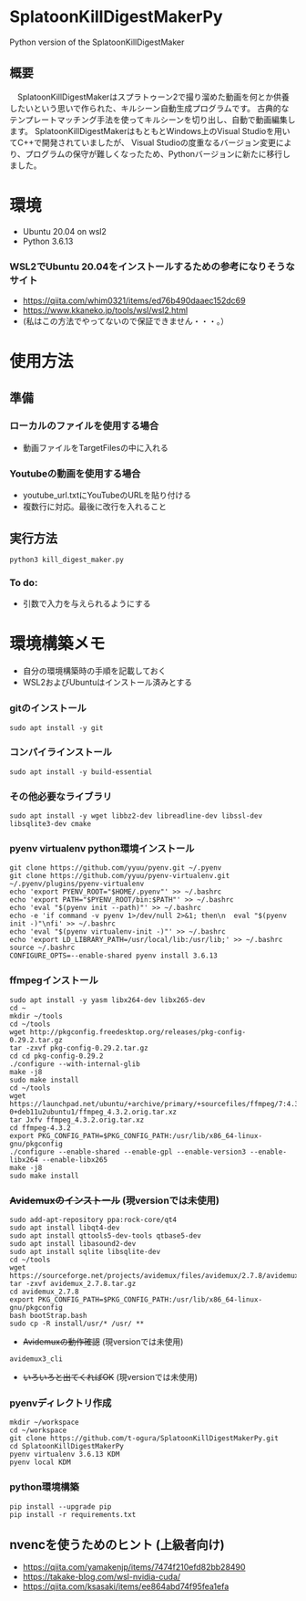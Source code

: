 # SplatoonKillDigestMakerPy
Python version of the SplatoonKillDigestMaker

## 概要
　SplatoonKillDigestMakerはスプラトゥーン2で撮り溜めた動画を何とか供養したいという思いで作られた、キルシーン自動生成プログラムです。
古典的なテンプレートマッチング手法を使ってキルシーンを切り出し、自動で動画編集します。
SplatoonKillDigestMakerはもともとWindows上のVisual Studioを用いてC++で開発されていましたが、
Visual Studioの度重なるバージョン変更により、プログラムの保守が難しくなったため、Pythonバージョンに新たに移行しました。

# 環境
- Ubuntu 20.04 on wsl2
- Python 3.6.13

### WSL2でUbuntu 20.04をインストールするための参考になりそうなサイト
- https://qiita.com/whim0321/items/ed76b490daaec152dc69
- https://www.kkaneko.jp/tools/wsl/wsl2.html
- (私はこの方法でやってないので保証できません・・・。）

# 使用方法
## 準備
### ローカルのファイルを使用する場合
- 動画ファイルをTargetFilesの中に入れる

### Youtubeの動画を使用する場合
- youtube_url.txtにYouTubeのURLを貼り付ける
- 複数行に対応。最後に改行を入れること

## 実行方法
```
python3 kill_digest_maker.py
```

### To do: 
- 引数で入力を与えられるようにする

# 環境構築メモ
- 自分の環境構築時の手順を記載しておく
- WSL2およびUbuntuはインストール済みとする
### gitのインストール
```
sudo apt install -y git
```
### コンパイラインストール
```
sudo apt install -y build-essential
```
### その他必要なライブラリ
```
sudo apt install -y wget libbz2-dev libreadline-dev libssl-dev libsqlite3-dev cmake
```
### pyenv virtualenv python環境インストール
```
git clone https://github.com/yyuu/pyenv.git ~/.pyenv
git clone https://github.com/yyuu/pyenv-virtualenv.git ~/.pyenv/plugins/pyenv-virtualenv
echo 'export PYENV_ROOT="$HOME/.pyenv"' >> ~/.bashrc
echo 'export PATH="$PYENV_ROOT/bin:$PATH"' >> ~/.bashrc
echo 'eval "$(pyenv init --path)"' >> ~/.bashrc
echo -e 'if command -v pyenv 1>/dev/null 2>&1; then\n  eval "$(pyenv init -)"\nfi' >> ~/.bashrc
echo 'eval "$(pyenv virtualenv-init -)"' >> ~/.bashrc
echo 'export LD_LIBRARY_PATH=/usr/local/lib:/usr/lib;' >> ~/.bashrc
source ~/.bashrc
CONFIGURE_OPTS=--enable-shared pyenv install 3.6.13
```
### ffmpegインストール
```
sudo apt install -y yasm libx264-dev libx265-dev
cd ~
mkdir ~/tools
cd ~/tools
wget http://pkgconfig.freedesktop.org/releases/pkg-config-0.29.2.tar.gz
tar -zxvf pkg-config-0.29.2.tar.gz
cd cd pkg-config-0.29.2
./configure --with-internal-glib
make -j8
sudo make install
cd ~/tools
wget https://launchpad.net/ubuntu/+archive/primary/+sourcefiles/ffmpeg/7:4.3.2-0+deb11u2ubuntu1/ffmpeg_4.3.2.orig.tar.xz
tar Jxfv ffmpeg_4.3.2.orig.tar.xz
cd ffmpeg-4.3.2
export PKG_CONFIG_PATH=$PKG_CONFIG_PATH:/usr/lib/x86_64-linux-gnu/pkgconfig
./configure --enable-shared --enable-gpl --enable-version3 --enable-libx264 --enable-libx265
make -j8
sudo make install
```
### ~~Avidemuxのインストール~~ (現versionでは未使用)
```
sudo add-apt-repository ppa:rock-core/qt4
sudo apt install libqt4-dev
sudo apt install qttools5-dev-tools qtbase5-dev
sudo apt install libasound2-dev
sudo apt install sqlite libsqlite-dev
cd ~/tools
wget https://sourceforge.net/projects/avidemux/files/avidemux/2.7.8/avidemux_2.7.8.tar.gz
tar -zxvf avidemux_2.7.8.tar.gz
cd avidemux_2.7.8
export PKG_CONFIG_PATH=$PKG_CONFIG_PATH:/usr/lib/x86_64-linux-gnu/pkgconfig
bash bootStrap.bash
sudo cp -R install/usr/* /usr/ **
```
-  ~~Avidemuxの動作確認~~ (現versionでは未使用)
```
avidemux3_cli
```
- ~~いろいろと出てくればOK~~ (現versionでは未使用)

### pyenvディレクトリ作成
```
mkdir ~/workspace
cd ~/workspace
git clone https://github.com/t-ogura/SplatoonKillDigestMakerPy.git
cd SplatoonKillDigestMakerPy
pyenv virtualenv 3.6.13 KDM
pyenv local KDM
```
### python環境構築
```
pip install --upgrade pip
pip install -r requirements.txt
```

## nvencを使うためのヒント (上級者向け)
- https://qiita.com/yamakenjp/items/7474f210efd82bb28490
- https://takake-blog.com/wsl-nvidia-cuda/
- https://qiita.com/ksasaki/items/ee864abd74f95fea1efa
